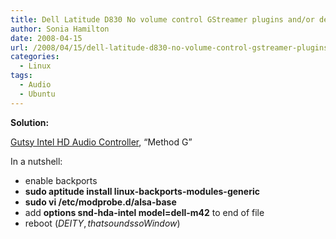 ```yaml
---
title: Dell Latitude D830 No volume control GStreamer plugins and/or devices found
author: Sonia Hamilton
date: 2008-04-15
url: /2008/04/15/dell-latitude-d830-no-volume-control-gstreamer-plugins-andor-devices-found/
categories:
  - Linux
tags:
  - Audio
  - Ubuntu
---
```

**Solution:**

[Gutsy Intel HD Audio Controller][1], &#8220;Method G&#8221;

In a nutshell:

  * enable backports
  * **sudo aptitude install linux-backports-modules-generic**
  * **sudo vi /etc/modprobe.d/alsa-base**
  * add **options snd-hda-intel model=dell-m42** to end of file
  * reboot ($DEITY, that sounds so Window$)

 [1]: https://wiki.ubuntu.com/Gutsy_Intel_HD_Audio_Controller
